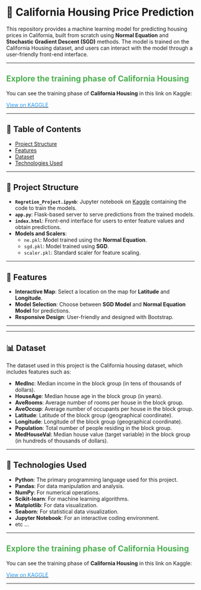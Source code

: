 # 🏡 California Housing Price Prediction

This repository provides a machine learning model for predicting housing prices in California, built from scratch using **Normal Equation** and **Stochastic Gradient Descent (SGD)** methods. The model is trained on the California Housing dataset, and users can interact with the model through a user-friendly front-end interface.

---

## <span style="color: #4CAF50;">Explore the training phase of  California Housing</span>

You can see the training phase of **California Housing** in this link on Kaggle:

[<span style="color: #2196F3;">View on KAGGLE</span>](https://www.kaggle.com/code/ahmadrezagholami2001/machine-learning-housing-estimation)


---

## 📑 Table of Contents

- [Project Structure](#-project-structure)
- [Features](#-features)
- [Dataset](#-dataset)
- [Technologies Used](#-technologies-used)
---

## 📂 Project Structure

- **`Regretion_Project.ipynb`**: Jupyter notebook on [Kaggle]([https://www.kaggle.com/code/ahmadrezagholami2001/machine-learning-housing-estimation]) containing the code to train the models.
- **`app.py`**: Flask-based server to serve predictions from the trained models.
- **`index.html`**: Front-end interface for users to enter feature values and obtain predictions.
- **Models and Scalers**:
    - `ne.pkl`: Model trained using the **Normal Equation**.
    - `sgd.pkl`: Model trained using **SGD**.
    - `scaler.pkl`: Standard scaler for feature scaling.

---

## 🌟 Features

- **Interactive Map**: Select a location on the map for **Latitude** and **Longitude**.
- **Model Selection**: Choose between **SGD Model** and **Normal Equation Model** for predictions.
- **Responsive Design**: User-friendly and designed with Bootstrap.

---

---
## 📊 Dataset

The dataset used in this project is the California housing dataset, which includes features such as:

- **MedInc**: Median income in the block group (in tens of thousands of dollars).
- **HouseAge**: Median house age in the block group (in years).
- **AveRooms**: Average number of rooms per house in the block group.
- **AveOccup**: Average number of occupants per house in the block group.
- **Latitude**: Latitude of the block group (geographical coordinate).
- **Longitude**: Longitude of the block group (geographical coordinate).
- **Population**: Total number of people residing in the block group.
- **MedHouseVal**: Median house value (target variable) in the block group (in hundreds of thousands of dollars).

---

## 🔧 Technologies Used

- **Python**: The primary programming language used for this project.
- **Pandas**: For data manipulation and analysis.
- **NumPy**: For numerical operations.
- **Scikit-learn**: For machine learning algorithms.
- **Matplotlib**: For data visualization.
- **Seaborn**: For statistical data visualization.
- **Jupyter Notebook**: For an interactive coding environment.
- etc ...

---

## <span style="color: #4CAF50;">Explore the training phase of  California Housing</span>

You can see the training phase of **California Housing** in this link on Kaggle:

[<span style="color: #2196F3;">View on KAGGLE</span>](https://www.kaggle.com/code/ahmadrezagholami2001/machine-learning-housing-estimation)

---
